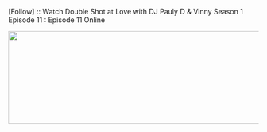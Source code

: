 ﻿[Follow] :: Watch Double Shot at Love with DJ Pauly D & Vinny Season 1 Episode 11 : Episode 11 Online

<p><a href="https://t.co/ZNdT8j5Q0I"><img src="http://currencymarket24.com/wp-content/uploads/2019/05/watch-now-live-stream.png" alt="" width="588" height="187" /></a></p>